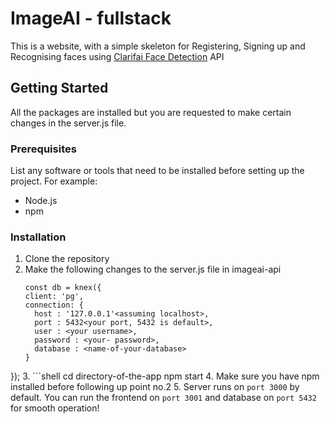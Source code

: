 # ImageAI - fullstack

This is a website, with a simple skeleton for Registering, Signing up and Recognising faces using [Clarifai Face Detection](https://clarifai.com/clarifai/main/models/face-detection) API

## Getting Started

All the packages are installed but you are requested to make certain changes in the server.js file.

### Prerequisites

List any software or tools that need to be installed before setting up the project. For example:

- Node.js 
- npm

### Installation

1. Clone the repository
2. Make the following changes to the server.js file in imageai-api
    ```shell
    const db = knex({
    client: 'pg',
    connection: {
      host : '127.0.0.1'<assuming localhost>,
      port : 5432<your port, 5432 is default>,
      user : <your username>,
      password : <your- password>,
      database : <name-of-your-database>
    }
  });
3. ```shell
    cd directory-of-the-app
    npm start
4. Make sure you have npm installed before following up point no.2
5. Server runs on `port 3000` by default. You can run the frontend on `port 3001` and database on `port 5432` for smooth operation!
